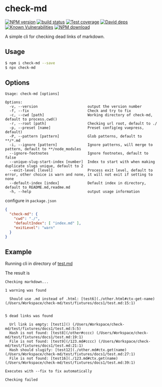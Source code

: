 # check-md

[![NPM version][npm-image]][npm-url]
[![build status][travis-image]][travis-url]
[![Test coverage][codecov-image]][codecov-url]
[![David deps][david-image]][david-url]
[![Known Vulnerabilities][snyk-image]][snyk-url]
[![NPM download][download-image]][download-url]

[npm-image]: https://img.shields.io/npm/v/check-md.svg?style=flat-square
[npm-url]: https://npmjs.org/package/check-md
[travis-image]: https://img.shields.io/travis/whxaxes/check-md.svg?style=flat-square
[travis-url]: https://travis-ci.org/whxaxes/check-md
[codecov-image]: https://codecov.io/gh/whxaxes/check-md/branch/master/graph/badge.svg
[codecov-url]: https://codecov.io/gh/whxaxes/check-md
[david-image]: https://img.shields.io/david/whxaxes/check-md.svg?style=flat-square
[david-url]: https://david-dm.org/whxaxes/check-md
[snyk-image]: https://snyk.io/test/npm/check-md/badge.svg?style=flat-square
[snyk-url]: https://snyk.io/test/npm/check-md
[download-image]: https://img.shields.io/npm/dm/check-md.svg?style=flat-square
[download-url]: https://npmjs.org/package/check-md

A simple cli for checking dead links of markdown.

## Usage

```bash
$ npm i check-md --save
$ npx check-md
```

## Options

```
Usage: check-md [options]

Options:
  -v, --version                       output the version number
  -f, --fix                           Check and try to fix
  -c, --cwd [path]                    Working directory of check-md, default to process.cwd()
  -r, --root [path]                   Checking url root, default to ./
  -p, --preset [name]                 Preset config(eg vuepress, default)
  -P, --pattern [pattern]             Glob patterns, default to **/*.md
  -i, --ignore [pattern]              Ignore patterns, will merge to pattern, default to **/node_modules
  --ignore-footnotes                  Ignore footnotes, default to false
  --unique-slug-start-index [number]  Index to start with when making duplicate slugs unique, default to 2
  --exit-level [level]                Process exit level, default to error, other choice is warn and none, it will not exit if setting to none
  --default-index [index]             Default index in directory, default to README.md,readme.md
  -h, --help                          output usage information
```

configure in `package.json`

```json
{
  "check-md": {
    "cwd": "./",
    "defaultIndex": [ "index.md" ],
    "exitLevel": "warn"
  }
}
```

##  Example

Running cli in directory of [test.md](https://github.com/whxaxes/check-md/blob/master/test/fixtures/docs1/test.md)

The result is

```
Checking markdown...

1 warning was found

  Should use .md instead of .html: [test6](./other.html#ctx-get-name) (/Users/Workspace/check-md/test/fixtures/docs1/test.md:15:1)


5 dead links was found

  Url link is empty: [test1]() (/Users/Workspace/check-md/test/fixtures/docs1/test.md:5:5)
  Hash is not found: [test8](/other#cccc) (/Users/Workspace/check-md/test/fixtures/docs1/test.md:19:1)
  File is not found: [test9](/123.md#cccc) (/Users/Workspace/check-md/test/fixtures/docs1/test.md:21:1)
  Hash should slugify: [test12](./other.md#ctx.get(name) (/Users/Workspace/check-md/test/fixtures/docs1/test.md:27:1)
  File is not found: [test16](./123.md#ctx.get(name) (/Users/Workspace/check-md/test/fixtures/docs1/test.md:39:1)

Executes with --fix to fix automatically

Checking failed
```
